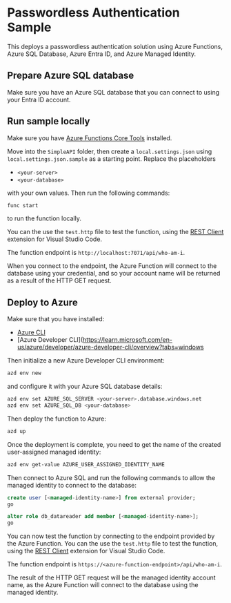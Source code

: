 # Passwordless Authentication Sample

This deploys a passwordless authentication solution using Azure Functions, Azure SQL Database, Azure Entra ID, and Azure Managed Identity.

## Prepare Azure SQL database

Make sure you have an Azure SQL database that you can connect to using your Entra ID account.


## Run sample locally

Make sure you have [Azure Functions Core Tools](https://docs.microsoft.com/en-us/azure/azure-functions/functions-run-local) installed.

Move into the `SimpleAPI` folder, then create a `local.settings.json` using `local.settings.json.sample` as a starting point. Replace the placeholders 

- `<your-server>`
- `<your-database>`

with your own values. Then run the following commands:

```bash
func start
```

to run the function locally.

You can the use the `test.http` file to test the function, using the [REST Client](https://marketplace.visualstudio.com/items?itemName=humao.rest-client) extension for Visual Studio Code.

The function endpoint is `http://localhost:7071/api/who-am-i`.

When you connect to the endpoint, the Azure Function will connect to the database using your credential, and so your account name will be returned as a result of the HTTP GET request.

## Deploy to Azure

Make sure that you have installed:

- [Azure CLI](https://docs.microsoft.com/en-us/cli/azure/install-azure-cli)
- [Azure Developer CLI](https://learn.microsoft.com/en-us/azure/developer/azure-developer-cli/overview?tabs=windows

Then initialize a new Azure Developer CLI environment:

```bash
azd env new
```

and configure it with your Azure SQL database details:

```bash
azd env set AZURE_SQL_SERVER <your-server>.database.windows.net
azd env set AZURE_SQL_DB <your-database>   
```

Then deploy the function to Azure:

```bash
azd up
```

Once the deployment is complete, you need to get the name of the created user-assigned managed identity:

```bash
azd env get-value AZURE_USER_ASSIGNED_IDENTITY_NAME
```

Then connect to Azure SQL and run the following commands to allow the managed identity to connect to the database:

```sql
create user [<managed-identity-name>] from external provider;
go

alter role db_datareader add member [<managed-identity-name>];
go
```

You can now test the function by connecting to the endpoint provided by the Azure Function. You can the use the `test.http` file to test the function, using the [REST Client](https://marketplace.visualstudio.com/items?itemName=humao.rest-client) extension for Visual Studio Code.

The function endpoint is `https://<azure-function-endpoint>/api/who-am-i`.

The result of the HTTP GET request will be the managed identity account name, as the Azure Function will connect to the database using the managed identity.


